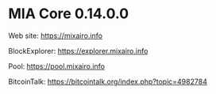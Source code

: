 MIA Core 0.14.0.0
===============================

Web site: https://mixairo.info

BlockExplorer: https://explorer.mixairo.info

Pool: https://pool.mixairo.info

BitcoinTalk: https://bitcointalk.org/index.php?topic=4982784
